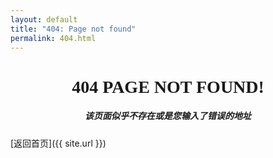```yaml
---
layout: default
title: "404: Page not found"
permalink: 404.html
---
```


<div style="text-align:center;font-family:'Times New Roman','Noto Serif SC',serif;">
  
<h1>404 PAGE NOT FOUND!</h1>

<h5>该页面似乎不存在或是您输入了错误的地址</h5>

</div>

[返回首页]({{ site.url }})
